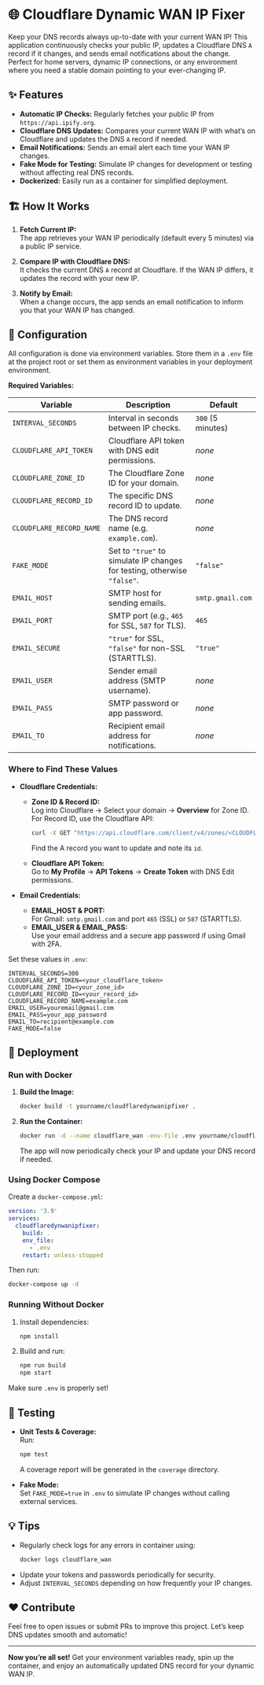 # 🌐 Cloudflare Dynamic WAN IP Fixer

Keep your DNS records always up-to-date with your current WAN IP! This application continuously checks your public IP, updates a Cloudflare DNS `A` record if it changes, and sends email notifications about the change. Perfect for home servers, dynamic IP connections, or any environment where you need a stable domain pointing to your ever-changing IP.

## ✨ Features

- **Automatic IP Checks:** Regularly fetches your public IP from `https://api.ipify.org`.
- **Cloudflare DNS Updates:** Compares your current WAN IP with what’s on Cloudflare and updates the DNS `A` record if needed.
- **Email Notifications:** Sends an email alert each time your WAN IP changes.
- **Fake Mode for Testing:** Simulate IP changes for development or testing without affecting real DNS records.
- **Dockerized:** Easily run as a container for simplified deployment.

## 🏗️ How It Works

1. **Fetch Current IP:**  
   The app retrieves your WAN IP periodically (default every 5 minutes) via a public IP service.

2. **Compare IP with Cloudflare DNS:**  
   It checks the current DNS `A` record at Cloudflare. If the WAN IP differs, it updates the record with your new IP.

3. **Notify by Email:**  
   When a change occurs, the app sends an email notification to inform you that your WAN IP has changed.

## 🔧 Configuration

All configuration is done via environment variables. Store them in a `.env` file at the project root or set them as environment variables in your deployment environment.

**Required Variables:**

| Variable                  | Description                                                            | Default           |
|---------------------------|------------------------------------------------------------------------|-------------------|
| `INTERVAL_SECONDS`        | Interval in seconds between IP checks.                                 | `300` (5 minutes) |
| `CLOUDFLARE_API_TOKEN`    | Cloudflare API token with DNS edit permissions.                        | *none*            |
| `CLOUDFLARE_ZONE_ID`      | The Cloudflare Zone ID for your domain.                                | *none*            |
| `CLOUDFLARE_RECORD_ID`    | The specific DNS record ID to update.                                  | *none*            |
| `CLOUDFLARE_RECORD_NAME`  | The DNS record name (e.g. `example.com`).                              | *none*            |
| `FAKE_MODE`               | Set to `"true"` to simulate IP changes for testing, otherwise `"false"`. | `"false"`         |
| `EMAIL_HOST`              | SMTP host for sending emails.                                          | `smtp.gmail.com`  |
| `EMAIL_PORT`              | SMTP port (e.g., `465` for SSL, `587` for TLS).                         | `465`             |
| `EMAIL_SECURE`            | `"true"` for SSL, `"false"` for non-SSL (STARTTLS).                     | `"true"`          |
| `EMAIL_USER`              | Sender email address (SMTP username).                                   | *none*            |
| `EMAIL_PASS`              | SMTP password or app password.                                          | *none*            |
| `EMAIL_TO`                | Recipient email address for notifications.                              | *none*            |

### Where to Find These Values

- **Cloudflare Credentials:**
    - **Zone ID & Record ID:**  
      Log into Cloudflare → Select your domain → **Overview** for Zone ID.  
      For Record ID, use the Cloudflare API:
      ```bash
      curl -X GET "https://api.cloudflare.com/client/v4/zones/<CLOUDFLARE_ZONE_ID>/dns_records"          -H "Authorization: Bearer <CLOUDFLARE_API_TOKEN>"          -H "Content-Type: application/json"
      ```
      Find the A record you want to update and note its `id`.

    - **Cloudflare API Token:**  
      Go to **My Profile** → **API Tokens** → **Create Token** with DNS Edit permissions.

- **Email Credentials:**
    - **EMAIL_HOST & PORT:**  
      For Gmail: `smtp.gmail.com` and port `465` (SSL) or `587` (STARTTLS).
    - **EMAIL_USER & EMAIL_PASS:**  
      Use your email address and a secure app password if using Gmail with 2FA.

Set these values in `.env`:

```env
INTERVAL_SECONDS=300
CLOUDFLARE_API_TOKEN=<your_cloudflare_token>
CLOUDFLARE_ZONE_ID=<your_zone_id>
CLOUDFLARE_RECORD_ID=<your_record_id>
CLOUDFLARE_RECORD_NAME=example.com
EMAIL_USER=youremail@gmail.com
EMAIL_PASS=your_app_password
EMAIL_TO=recipient@example.com
FAKE_MODE=false
```

## 🚀 Deployment

### Run with Docker

1. **Build the Image:**
   ```bash
   docker build -t yourname/cloudflaredynwanipfixer .
   ```

2. **Run the Container:**
   ```bash
   docker run -d --name cloudflare_wan -env-file .env yourname/cloudflaredynwanipfixer
   ```

   The app will now periodically check your IP and update your DNS record if needed.

### Using Docker Compose

Create a `docker-compose.yml`:

```yaml
version: '3.9'
services:
  cloudflaredynwanipfixer:
    build: .
    env_file:
      - .env
    restart: unless-stopped
```

Then run:

```bash
docker-compose up -d
```

### Running Without Docker

1. Install dependencies:
   ```bash
   npm install
   ```
2. Build and run:
   ```bash
   npm run build
   npm start
   ```

Make sure `.env` is properly set!

## 🧪 Testing

- **Unit Tests & Coverage:**  
  Run:
  ```bash
  npm test
  ```

  A coverage report will be generated in the `coverage` directory.

- **Fake Mode:**  
  Set `FAKE_MODE=true` in `.env` to simulate IP changes without calling external services.

## 💡 Tips

- Regularly check logs for any errors in container using:
  ```bash
  docker logs cloudflare_wan
  ```
- Update your tokens and passwords periodically for security.
- Adjust `INTERVAL_SECONDS` depending on how frequently your IP changes.

## ❤️ Contribute

Feel free to open issues or submit PRs to improve this project. Let’s keep DNS updates smooth and automatic!

---

**Now you’re all set!** Get your environment variables ready, spin up the container, and enjoy an automatically updated DNS record for your dynamic WAN IP.
